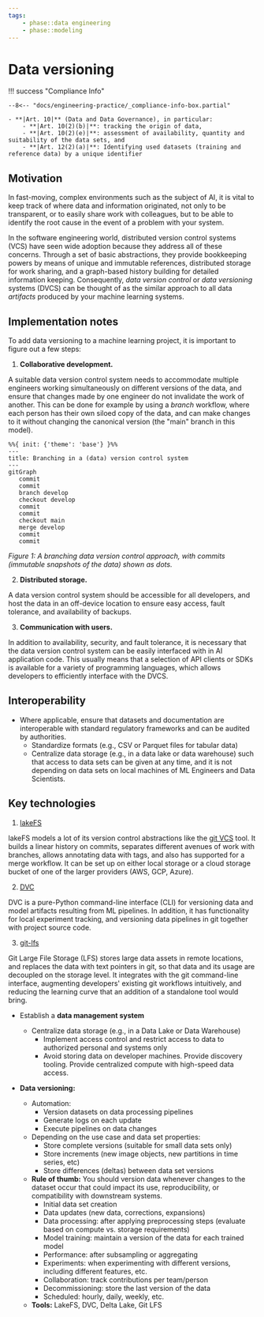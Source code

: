 ```yaml
---
tags:
    - phase::data engineering
    - phase::modeling
---
```


# Data versioning

!!! success "Compliance Info"

    --8<-- "docs/engineering-practice/_compliance-info-box.partial"

    - **|Art. 10|** (Data and Data Governance), in particular:
        - **|Art. 10(2)(b)|**: tracking the origin of data,
        - **|Art. 10(2)(e)|**: assessment of availability, quantity and suitability of the data sets, and
        - **|Art. 12(2)(a)|**: Identifying used datasets (training and reference data) by a unique identifier

## Motivation

In fast-moving, complex environments such as the subject of AI, it is vital to keep track of where data and information originated,
not only to be transparent, or to easily share work with colleagues, but to be able to identify the root cause in the event of a problem with your system.

In the software engineering world, distributed version control systems (VCS) have seen wide adoption because they address all of these concerns.
Through a set of basic abstractions, they provide bookkeeping powers by means of unique and immutable references, distributed storage for work sharing, and a graph-based history building for detailed information keeping.
Consequently, _data version control_ or _data versioning_ systems (DVCS) can be thought of as the similar approach to all data _artifacts_ produced by your machine learning systems.

## Implementation notes

To add data versioning to a machine learning project, it is important to figure out a few steps:

1. **Collaborative development.**

A suitable data version control system needs to accommodate multiple engineers working simultaneously on different versions of the data, and ensure that changes made by one engineer do not invalidate the work of another.
This can be done for example by using a _branch_ workflow, where each person has their own siloed copy of the data, and can make changes to it without changing the canonical version (the "main" branch in this model).

```mermaid
%%{ init: {'theme': 'base'} }%%
---
title: Branching in a (data) version control system
---
gitGraph
   commit
   commit
   branch develop
   checkout develop
   commit
   commit
   checkout main
   merge develop
   commit
   commit
```

_Figure 1: A branching data version control approach, with commits (immutable snapshots of the data) shown as dots._

2. **Distributed storage.**

A data version control system should be accessible for all developers, and host the data in an off-device location to ensure easy access, fault tolerance, and availability of backups.

3. **Communication with users.**

In addition to availability, security, and fault tolerance, it is necessary that the data version control system can be easily interfaced with in AI application code.
This usually means that a selection of API clients or SDKs is available for a variety of programming languages, which allows developers to efficiently interface with the DVCS.

## Interoperability

-   Where applicable, ensure that datasets and documentation are interoperable with standard regulatory frameworks and can be audited by authorities.
    -   Standardize formats (e.g., CSV or Parquet files for tabular data)
    -   Centralize data storage (e.g., in a data lake or data warehouse) such that access to data sets can be given at any time, and it is not depending on data sets on local machines of ML Engineers and Data Scientists.

## Key technologies

1. [lakeFS](https://lakefs.io)

lakeFS models a lot of its version control abstractions like the [git VCS](https://git-scm.com/) tool.
It builds a linear history on commits, separates different avenues of work with branches, allows annotating data with tags, and also has supported for a merge workflow.
It can be set up on either local storage or a cloud storage bucket of one of the larger providers (AWS, GCP, Azure).

2. [DVC](https://dvc.org/)

DVC is a pure-Python command-line interface (CLI) for versioning data and model artifacts resulting from ML pipelines.
In addition, it has functionality for local experiment tracking, and versioning data pipelines in git together with project source code.

3. [git-lfs](https://git-lfs.com)

Git Large File Storage (LFS) stores large data assets in remote locations, and replaces the data with text pointers in git, so that data and its usage are decoupled on the storage level.
It integrates with the git command-line interface, augmenting developers' existing git workflows intuitively, and reducing the learning curve that an addition of a standalone tool would bring.

<!-- TODO remove duplication-->

-   Establish a **data management system**

    -   Centralize data storage (e.g., in a Data Lake or Data Warehouse)
        -   Implement access control and restrict access to data to authorized personal and systems only
        -   Avoid storing data on developer machines. Provide discovery tooling. Provide centralized compute with high-speed data access.

-   **Data versioning:**
    -   Automation:
        -   Version datasets on data processing pipelines
        -   Generate logs on each update
        -   Execute pipelines on data changes
    -   Depending on the use case and data set properties:
        -   Store complete versions (suitable for small data sets only)
        -   Store increments (new image objects, new partitions in time series, etc)
        -   Store differences (deltas) between data set versions
    -   **Rule of thumb:** You should version data whenever changes to the dataset occur that could impact its use, reproducibility, or compatibility with downstream systems.
        -   Initial data set creation
        -   Data updates (new data, corrections, expansions)
        -   Data processing: after applying preprocessing steps (evaluate based on compute vs. storage requirements)
        -   Model training: maintain a version of the data for each trained model
        -   Performance: after subsampling or aggregating
        -   Experiments: when experimenting with different versions, including different features, etc.
        -   Collaboration: track contributions per team/person
        -   Decommissioning: store the last version of the data
        -   Scheduled: hourly, daily, weekly, etc.
    -   **Tools:** LakeFS, DVC, Delta Lake, Git LFS
